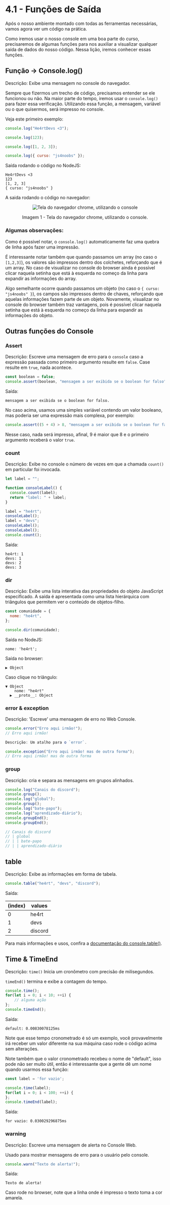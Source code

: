 # 4.1 - Funções de Saída

Após o nosso ambiente montado com todas as ferramentas necessárias, vamos agora ver um código na prática.

Como iremos usar o nosso console em uma boa parte do curso, precisaremos de algumas funções para nos auxiliar a visualizar qualquer saída de dados do nosso código. Nessa lição, iremos conhecer essas funções.

## Função -> Console.log()

Descrição: Exibe uma mensagem no console do navegador.

Sempre que fizermos um trecho de código, precisamos entender se ele funcionou ou não.
Na maior parte do tempo, iremos usar o `console.log()` para fazer essa verificação.
Utilizando essa função, a mensagem, variável ou o que quisermos, será impresso no console.

Veja este primeiro exemplo:

```js
console.log("He4rtDevs <3");

console.log(123);

console.log([1, 2, 3]);

console.log({ curso: "js4noobs" });
```

Saída rodando o código no NodeJS:

```
He4rtDevs <3
123
[1, 2, 3]
{ curso: "js4noobs" }
```

A saida rodando o código no navegador:

<p align="center">
  <img src="../assets/3-1-saida-exemplo.png" alt="Tela do navegador chrome, utilizando o console" />
</p>
<center>
  Imagem 1 - Tela do navegador chrome, utilizando o console.
</center>

### Algumas observações:

Como é possível notar, o `console.log()` automaticamente faz uma quebra de linha após fazer uma impressão.

É interessante notar também que quando passamos um array (no caso o `[1,2,3]`), os valores são impressos dentro dos colchetes, reforçando que é um array. No caso de visualizar no console do browser ainda é possível clicar naquela setinha que está à esquerda no começo da linha para expandir as informações do array.

Algo semelhante ocorre quando passamos um objeto (no caso o `{ curso: "js4noobs" }`), os campos são impressos dentro de chaves, reforçando que aquelas informações fazem parte de um objeto. Novamente, visualizar no console do browser também traz vantagens, pois é possível clicar naquela setinha que está à esquerda no começo da linha para expandir as informações do objeto.

## Outras funções do Console

### Assert

Descrição: Escreve uma mensagem de erro para o `console` caso a expressão passada como primeiro argumento resulte em `false`. Case resulte em `true`, nada acontece.

```js
const boolean = false;
console.assert(boolean, "mensagem a ser exibida se o boolean for falso");
```
Saída:

```
mensagem a ser exibida se o boolean for falso.
```

No caso acima, usamos uma simples variável contendo um valor booleano, mas poderia ser uma expressão mais complexa, por exemplo:

```js
console.assert((5 + 4) > 8, "mensagem a ser exibida se o boolean for falso");
```

Nesse caso, nada será impresso, afinal, 9 é maior que 8 e o primeiro argumento receberá o valor `true`.

### count

Descrição: Exibe no console o número de vezes em que a chamada `count()` em particular foi invocada.

```js
let label = "";

function consoleLabel() {
  console.count(label);
  return "label: " + label;
}

label = "he4rt";
consoleLabel();
label = "devs";
consoleLabel();
consoleLabel();
console.count();
```

Saída:

```
he4rt: 1
devs: 1
devs: 2
devs: 3
```

### dir

Descrição: Exibe uma lista interativa das propriedades do objeto JavaScript especificado. A saída é apresentada como uma lista hierárquica com triângulos que permitem ver o conteúdo de objetos-filho.

```javascript
const comunidade = {
  nome: "he4rt",
};

console.dir(comunidade);
```

Saída no NodeJS:

```
nome: 'he4rt';
```

Saída no browser:

```
▶ Object
```

Caso clique no triângulo:

```
▼ Object
    nome: "he4rt"
  ▶ __proto__: Object

```

### error & exception

Descrição: 'Escreve' uma mensagem de erro no Web Console.

```js
console.error("Erro aqui irmão!");
// Erro aqui irmão!

Descrição: Um atalho para o `error`.

console.exception("Erro aqui irmão! mas de outra forma");
// Erro aqui irmão! mas de outra forma
```

### group

Descrição: cria e separa as mensagens em grupos alinhados.

```js
console.log("Canais do discord");
console.group();
console.log("global");
console.group();
console.log("bate-papo");
console.log("aprendizado-diário");
console.groupEnd();
console.groupEnd();

// Canais do discord
// | global
// | | bate-papo
// | | aprendizado-diário
```

## table

Descrição: Exibe as informações em forma de tabela.

```js
console.table("he4rt", "devs", "discord");
```

Saída:

| (index) | values  |
| ------- | ------- |
| 0       | he4rt   |
| 1       | devs    |
| 2       | discord |

Para mais informações e usos, confira a [documentação do console.table()](https://developer.mozilla.org/pt-BR/docs/Web/API/Console/table).

## Time & TimeEnd

Descrição:
`time()` Inicia um cronômetro com precisão de milisegundos.

`timeEnd()` termina e exibe a contagem do tempo.

```js
console.time();
for(let i = 0; i < 10; ++i) {
    // alguma ação
};
console.timeEnd();
```

Saída:

```
default: 0.00830078125ms
```

Note que esse tempo cronometrado é só um exemplo, você provavelmente irá receber um valor diferente na sua máquina caso rode o código acima sem alterações.

Note também que o valor cronometrado recebeu o nome de "default", isso pode não ser muito útil, então é interessante que a gente dê um nome quando usarmos essa função:

```js
const label = 'for vazio';

console.time(label);
for(let i = 0; i < 100; ++i) {
};
console.timeEnd(label);
```

Saída:

```
for vazio: 0.030029296875ms
```

### warning

Descrição: Escreve uma mensagem de alerta no Console Web.

Usado para mostrar mensagens de erro para o usuário pelo console.

```js
console.warn("Texto de alerta!");
```

Saída:

```
Texto de alerta!
```

Caso rode no browser, note que a linha onde é impresso o texto toma a cor amarela.
